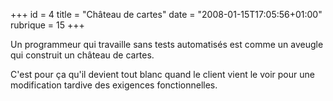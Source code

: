 +++
id = 4
title = "Château de cartes"
date = "2008-01-15T17:05:56+01:00"
rubrique = 15
+++

Un programmeur qui travaille sans tests automatisés est comme un aveugle qui construit un château de cartes. 

C'est pour ça qu'il devient tout blanc quand le client vient le voir pour une modification tardive des exigences fonctionnelles.